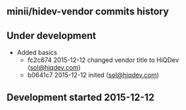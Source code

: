 minii/hidev-vendor commits history
----------------------------------

## Under development

- Added basics
    - fc2c674 2015-12-12 changed vendor title to HiQDev (sol@hiqdev.com)
    - b0641c7 2015-12-12 inited (sol@hiqdev.com)

## Development started 2015-12-12

